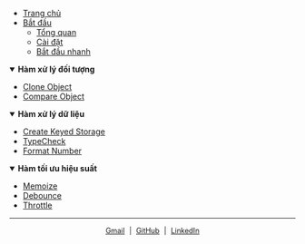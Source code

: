 * [Trang chủ](/)
* [Bắt đầu](quick-start/getting-started.md)
  * [Tổng quan](quick-start/getting-started.md)
  * [Cài đặt](quick-start/installation.md)
  * [Bắt đầu nhanh](quick-start/quick-start.md)

<details open>
<summary><strong>Hàm xử lý đối tượng</strong></summary>

  * [Clone Object](guides/cloneObject.md)
  * [Compare Object](guides/compareObject.md)
</details>

<details open>
<summary><strong>Hàm xử lý dữ liệu</strong></summary>

  * [Create Keyed Storage](guides/createKeyedStorage.md)
  * [TypeCheck](guides/typeCheck.md)
  * [Format Number](guides/formatNumber.md)
</details>

<details open>
<summary><strong>Hàm tối ưu hiệu suất</strong></summary>

  * [Memoize](guides/memoize.md)
  * [Debounce](guides/debounce.md)
  * [Throttle](guides/throttle.md)
</details>

---

<span style="font-size: 0.9em; display : flex; justify-content : center ; gap : 8px">
  <a href="mailto:phuchoa1202@gmail.com" target="_blank">Gmail</a> |
  <a href="https://github.com/phuchoa2001/hoa-utils" target="_blank">GitHub</a> |
  <a href="https://www.linkedin.com/in/phuchoa2001/" target="_blank">LinkedIn</a>
</span>